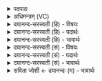 <details><summary>पदपाठः</summary>

सः। ह॒व्य॒वाडिति॑ हव्य॒ऽवाट्। अम॑र्त्यः। उ॒शिक्। दू॒तः। चनो॑हित॒ इति चनः॑ऽहितः। अ॒ग्निः। धि॒या। सम्। ऋ॒ण्व॒ति॒। १६।
</details>

<details><summary>अधिमन्त्रम् (VC)</summary>

- अग्निर्देवता
- प्रजापतिर्ऋषिः
- निचृद्गायत्री
- षड्जः
</details>

<details><summary>दयानन्द-सरस्वती (हि) - विषयः</summary>

फिर अग्नि कैसा है, इस विषय को अगले मन्त्र में कहा है ॥
</details>

<details><summary>दयानन्द-सरस्वती (हि) - पदार्थः</summary>

पदार्थान्वयभाषाः -  हे मनुष्यो ! जो (अमर्त्यः) मृत्युधर्म से रहित (हव्यवाट्) होमे हुए पदार्थ को एक देश से दूसरे देश में पहुँचाता (उशिक्) प्रकाशमान (दूतः) दूत के समान वर्त्तमान (चनोहितः) और जो अन्नों की प्राप्ति करानेवाला (अग्निः) अग्नि है, (सः) वह (धिया) कर्म अर्थात् उस के उपयोगी शिल्प आदि काम से (सम्, ऋण्वति) अच्छे प्रकार प्राप्त होता है ॥१६ ॥
</details>

<details><summary>दयानन्द-सरस्वती (हि) - भावार्थः</summary>

भावार्थभाषाः -  जैसे काम के लिये भेजा हुआ दूत करने योग्य काम को सिद्ध करने हारा होता है, वैसे अच्छे प्रकार युक्त किया हुआ अग्नि सुखसम्बन्धी कार्य्य को सिद्ध करने हारा होता है ॥१६ ॥
</details>

<details><summary>दयानन्द-सरस्वती (सं) - विषयः</summary>

पुनरग्निः कीदृशोऽस्तीत्याह ॥
</details>

<details><summary>दयानन्द-सरस्वती (सं) - पदार्थः</summary>

पदार्थान्वयभाषाः -  हे मनुष्याः ! योऽमर्त्यो हव्यवाडुशिग्दूतश्चनोहितोऽग्निरस्ति स धिया समृण्वति ॥१६ ॥
</details>

<details><summary>दयानन्द-सरस्वती (सं) - भावार्थः</summary>

भावार्थभाषाः -  यथा कार्यार्थं प्रेषितो दूतः कार्यसाधको भवति तथा सम्प्रयोजितोऽग्निः सुखकार्य्यसिद्धिकरो भवति ॥१६ ॥
</details>

<details><summary>सविता जोशी ← दयानन्दः (म) - भावार्थः</summary>

भावार्थभाषाः -  जसा दूत आपले कार्य योग्य तऱ्हेने पार पाडतो. तसा योग्य तऱ्हेने प्रयुक्त केलेला अग्नी सुखकारक कार्य करतो.
</details>